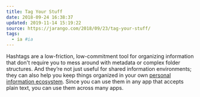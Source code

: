 ```yaml
---
title: Tag Your Stuff
date: 2018-09-24 16:38:37
updated: 2019-11-14 15:19:22
source: https://jarango.com/2018/09/23/tag-your-stuff/
tags:
  - ia #ia
---
```

Hashtags are a low-friction, low-commitment tool for organizing information that don't require you to mess around with metadata or complex folder structures. And they’re not just useful for shared information environments; they can also help you keep things organized in your own [personal information ecosystem][1]. Since you can use them in any app that accepts plain text, you can use them across many apps.

[1]: https://jarango.com/2018/08/20/your-personal-information-ecosystem/